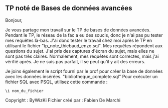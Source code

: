 ## TP noté de Bases de données avancées

Bonjour,

Je vous partage mon travail sur le TP de bases de données avancées. Pendant le TP, le réseau de la fac a eu des soucis, donc je n'ai pas pu tester mes requêtes là-bas. J'ai donc tester le travail chez moi après le TP en utilisant le fichier "tp_note_thiebaud_enzo.sql". Mes requêtes répondent aux questions du sujet. J'ai pris des captures d'écran du sujet, mais elles ne sont pas très claires. Normalement, mes requêtes sont correctes, mais j'ai vérifié après. Je ne suis pas parfait, il se peut qu'il y ait des erreurs.

Je joins également le script fourni par le prof pour créer la base de données avec les données insérées.
"bibliotheque_complete.sql"
Pour exécuter un fichier SQL avec PSQL, utilisez cette commande :
```psql
\i nom_du_fichier
```

Copyright : ByWizKi
Fichier créé par : Fabien De Marchi
